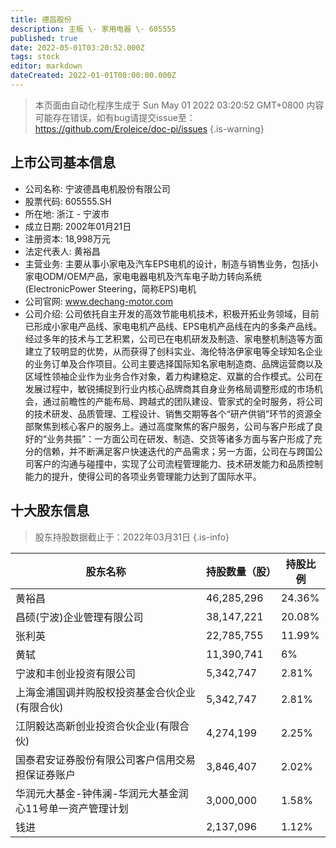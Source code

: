 ```yaml
---
title: 德昌股份
description: 主板 \- 家用电器 \- 605555
published: true
date: 2022-05-01T03:20:52.000Z
tags: stock
editor: markdown
dateCreated: 2022-01-01T00:00:00.000Z
---
```


> 本页面由自动化程序生成于 Sun May 01 2022 03:20:52 GMT+0800
> 内容可能存在错误，如有bug请提交issue至：https://github.com/Eroleice/doc-pi/issues
{.is-warning}

## 上市公司基本信息
- 公司名称: 宁波德昌电机股份有限公司
- 股票代码: 605555.SH
- 所在地: 浙江 - 宁波市
- 成立日期: 2002年01月21日
- 注册资本: 18,998万元
- 法定代表人: 黄裕昌
- 主营业务: 主要从事小家电及汽车EPS电机的设计，制造与销售业务，包括小家电ODM/OEM产品，家电电器电机及汽车电子助力转向系统(ElectronicPower Steering，简称EPS)电机
- 公司官网: www.dechang-motor.com
- 公司介绍: 公司依托自主开发的高效节能电机技术，积极开拓业务领域，目前已形成小家电产品线、家电电机产品线、EPS电机产品线在内的多条产品线。经过多年的技术与工艺积累，公司已在电机研发及制造、家电整机制造等方面建立了较明显的优势，从而获得了创科实业、海伦特洛伊家电等全球知名企业的业务订单及合作项目。公司主要选择国际知名家电制造商、品牌运营商以及区域性领袖企业作为业务合作对象，着力构建稳定、双赢的合作模式。公司在发展过程中，敏锐捕捉到行业内核心品牌商其自身业务格局调整形成的市场机会，通过前瞻性的产能布局、跨越式的团队建设、管家式的全时服务，将公司的技术研发、品质管理、工程设计、销售交期等各个“研产供销”环节的资源全部聚焦到核心客户的服务上。通过高度聚焦的客户服务，公司与客户形成了良好的“业务共振”：一方面公司在研发、制造、交货等诸多方面与客户形成了充分的信赖，并不断满足客户快速迭代的产品需求；另一方面，公司在与跨国公司客户的沟通与碰撞中，实现了公司流程管理能力、技术研发能力和品质控制能力的提升，使得公司的各项业务管理能力达到了国际水平。


## 十大股东信息
> 股东持股数据截止于：2022年03月31日
{.is-info}

| 股东名称 | 持股数量（股） | 持股比例 |
| --- | --- | --- |
| 黄裕昌 | 46,285,296 | 24.36% |
| 昌硕(宁波)企业管理有限公司 | 38,147,221 | 20.08% |
| 张利英 | 22,785,755 | 11.99% |
| 黄轼 | 11,390,741 | 6% |
| 宁波和丰创业投资有限公司 | 5,342,747 | 2.81% |
| 上海金浦国调并购股权投资基金合伙企业(有限合伙) | 5,342,747 | 2.81% |
| 江阴毅达高新创业投资合伙企业(有限合伙) | 4,274,199 | 2.25% |
| 国泰君安证券股份有限公司客户信用交易担保证券账户 | 3,846,407 | 2.02% |
| 华润元大基金-钟伟澜-华润元大基金润心11号单一资产管理计划 | 3,000,000 | 1.58% |
| 钱进 | 2,137,096 | 1.12% |




